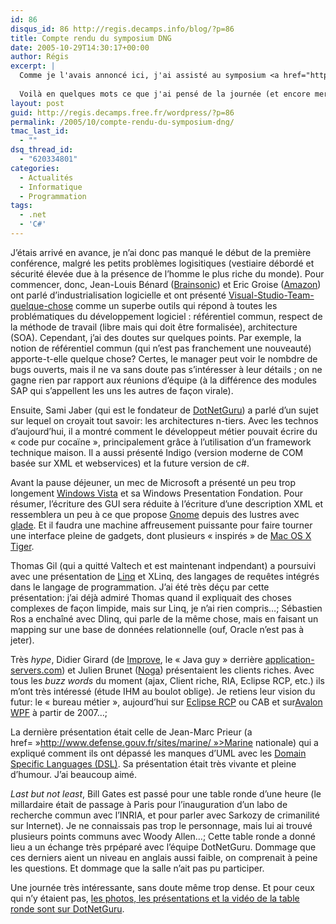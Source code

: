 ```yaml
---
id: 86
disqus_id: 86 http://regis.decamps.info/blog/?p=86
title: Compte rendu du symposium DNG
date: 2005-10-29T14:30:17+00:00
author: Régis
excerpt: |
  Comme je l'avais annoncé ici, j'ai assisté au symposium <a href="http://www.dotnetguru.org/">DotNetGuru</a>. DNG est la première communauté française d'architectes et de développeurs sur la plateforme .net de Microsoft (qui a sponsorisé l'évènement). Les membres de l'équipe DNG ont tous un niveau technique très pointu, sont des consultants et ont donc un discours très critique vis à vis de .net, savant mélange de retours d'expérience et de veille technologique.
  
  Voilà en quelques mots ce que j'ai pensé de la journée (et encore merci à Olivier de m'avoir parlé de cet évènement).
layout: post
guid: http://regis.decamps.free.fr/wordpress/?p=86
permalink: /2005/10/compte-rendu-du-symposium-dng/
tmac_last_id:
  - ""
dsq_thread_id:
  - "620334801"
categories:
  - Actualités
  - Informatique
  - Programmation
tags:
  - .net
  - 'C#'
---
```

J’étais arrivé en avance, je n’ai donc pas manqué le début de la première conférence, malgré les petits problèmes logisitiques (vestiaire débordé et sécurité élevée due à la présence de l’homme le plus riche du monde). Pour commencer, donc, Jean-Louis Bénard ([Brainsonic](http://www.brainsonic.com/)) et Eric Groise ([Amazon](http://www.amazon.fr/)) ont parlé d’industrialisation logicielle et ont présenté [Visual-Studio-Team-quelque-chose](http://lab.msdn.microsoft.com/teamsystem/) comme un superbe outils qui répond à toutes les problématiques du développement logiciel : référentiel commun, respect de la méthode de travail (libre mais qui doit être formalisée), architecture (SOA). Cependant, j’ai des doutes sur quelques points. Par exemple, la notion de référentiel commun (qui n’est pas franchement une nouveauté) apporte-t-elle quelque chose? Certes, le manager peut voir le nombdre de bugs ouverts, mais il ne va sans doute pas s’intéresser à leur détails ; on ne gagne rien par rapport aux réunions d’équipe (à la différence des modules SAP qui s’appellent les uns les autres de façon virale).

Ensuite, Sami Jaber (qui est le fondateur de [DotNetGuru](http://www.dotnetguru.org/)) a parlé d’un sujet sur lequel on croyait tout savoir: les architectures n-tiers. Avec les technos d’aujourd’hui, il a montré comment le développeut métier pouvait écrire du « code pur cocaïne », principalement grâce à l’utilisation d’un framework technique maison. Il a aussi présenté Indigo (version moderne de COM basée sur XML et webservices) et la future version de c#.

Avant la pause déjeuner, un mec de Microsoft a présenté un peu trop longement [Windows Vista](http://www.microsoft.com/windowsvista/) et sa Windows Presentation Fondation. Pour résumer, l’écriture des GUI sera réduite à l’écriture d’une description XML et ressemblera un peu à ce que propose [Gnome](http://www.gnome.org/) depuis des lustres avec [glade](http://glade.gnome.org/). Et il faudra une machine affreusement puissante pour faire tourner une interface pleine de gadgets, dont plusieurs « inspirés » de [Mac OS X Tiger](http://www.apple.com/macosx/).

Thomas Gil (qui a quitté Valtech et est maintenant indpendant) a poursuivi avec une présentation de [Linq](http://msdn.microsoft.com/netframework/future/linq/) et XLinq, des langages de requêtes intégrés dans le langage de programmation. J’ai été très déçu par cette présentation: j’ai déjà admiré Thomas quand il expliquait des choses complexes de façon limpide, mais sur Linq, je n’ai rien compris…; Sébastien Ros a enchaîné avec Dlinq, qui parle de la même chose, mais en faisant un mapping sur une base de données relationnelle (ouf, Oracle n’est pas à jeter).

Très _hype_, Didier Girard (de [Improve](http://www.improve-technologies.com/), le « Java guy » derrière [application-servers.com](http://www.application-servers.com/)) et Julien Brunet ([Noga](http://www.noga-systemes.com/)) présentaient les clients riches. Avec tous les _buzz words_ du moment (ajax, Client riche, RIA, Eclipse RCP, etc.) ils m’ont très intéressé (étude IHM au boulot oblige). Je retiens leur vision du futur: le « bureau métier », aujourd’hui sur [Eclipse RCP](http://www.eclipse.org/rcp/) ou CAB et sur[Avalon WPF](http://msdn.microsoft.com/windowsvista/building/presentation/default.aspx) à partir de 2007…;

La dernière présentation était celle de Jean-Marc Prieur (a href= »http://www.defense.gouv.fr/sites/marine/ »>Marine nationale) qui a expliqué comment ils ont dépassé les manques d’UML avec les [Domain Specific Languages (DSL)](http://compose.labri.fr/documentation/dsl/dsl_overview.php3). Sa présentation était très vivante et pleine d’humour. J’ai beaucoup aimé.

_Last but not least_, Bill Gates est passé pour une table ronde d’une heure (le millardaire était de passage à Paris pour l’inauguration d’un labo de recherche commun avec l’INRIA, et pour parler avec Sarkozy de crimanilité sur Internet). Je ne connaissais pas trop le personnage, mais lui ai trouvé plusieurs points communs avec Woody Allen…; Cette table ronde a donné lieu a un échange très prpéparé avec l’équipe DotNetGuru. Dommage que ces derniers aient un niveau en anglais aussi faible, on comprenait à peine les questions. Et dommage que la salle n’ait pas pu participer.

Une journée très intéressante, sans doute même trop dense. Et pour ceux qui n’y étaient pas, [les photos, les présentations et la vidéo de la table ronde sont sur DotNetGuru](http://www.dotnetguru.org/modules.php?op=modload&name=News&file=article&sid=681&mode=thread).

